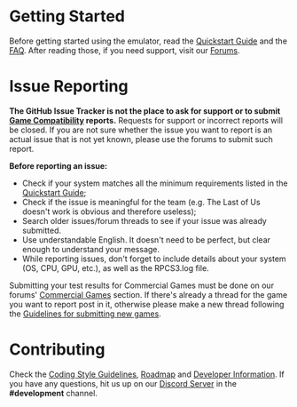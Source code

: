 # Getting Started

Before getting started using the emulator, read the [Quickstart Guide](https://rpcs3.net/quickstart) and the [FAQ](https://rpcs3.net/faq). After reading those, if you need support, visit our [Forums](http://www.emunewz.net/forum/forumdisplay.php?fid=172). 

# Issue Reporting

**The GitHub Issue Tracker is not the place to ask for support or to submit [Game Compatibility](https://rpcs3.net/compatibility) reports.** Requests for support or incorrect reports will be closed. If you are not sure whether the issue you want to report is an actual issue that is not yet known, please use the forums to submit such report.

**Before reporting an issue:**
- Check if your system matches all the minimum requirements listed in the [Quickstart Guide](https://rpcs3.net/quickstart);
- Check if the issue is meaningful for the team (e.g. The Last of Us doesn't work is obvious and therefore useless);
- Search older issues/forum threads to see if your issue was already submitted.
- Use understandable English. It doesn't need to be perfect, but clear enough to understand your message.
- While reporting issues, don't forget to include details about your system (OS, CPU, GPU, etc.), as well as the RPCS3.log file.

Submitting your test results for Commercial Games must be done on our forums' [Commercial Games](http://www.emunewz.net/forum/forumdisplay.php?fid=193) section. If there's already a thread for the game you want to report post in it, otherwise please make a new thread following the [Guidelines for submitting new games](http://www.emunewz.net/forum/showthread.php?tid=174376).

# Contributing

Check the [Coding Style Guidelines](https://github.com/RPCS3/rpcs3/wiki/Coding-Style), [Roadmap](https://github.com/RPCS3/rpcs3/wiki/Roadmap) and [Developer Information](https://github.com/RPCS3/rpcs3/wiki/Developer-Information). If you have any questions, hit us up on our [Discord Server](https://discord.me/RPCS3) in the **#development** channel.
